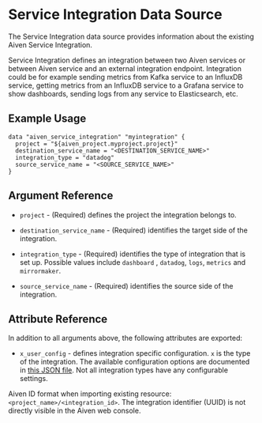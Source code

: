 # Service Integration Data Source

The Service Integration data source provides information about the existing Aiven Service Integration.

Service Integration defines an integration between two Aiven services or between Aiven service and an external
integration endpoint. Integration could be for example sending metrics from Kafka service to an InfluxDB service,
getting metrics from an InfluxDB service to a Grafana service to show dashboards, sending logs from any service to
Elasticsearch, etc.

## Example Usage

```hcl
data "aiven_service_integration" "myintegration" {
  project = "${aiven_project.myproject.project}"
  destination_service_name = "<DESTINATION_SERVICE_NAME>"
  integration_type = "datadog"
  source_service_name = "<SOURCE_SERVICE_NAME>"
}
```

## Argument Reference

* `project` - (Required) defines the project the integration belongs to.

* `destination_service_name` - (Required) identifies the target side of the integration.

* `integration_type` - (Required) identifies the type of integration that is set up. Possible values include `dashboard`
  , `datadog`, `logs`, `metrics` and `mirrormaker`.

* `source_service_name` - (Required) identifies the source side of the integration.

## Attribute Reference

In addition to all arguments above, the following attributes are exported:

* `x_user_config` - defines integration specific configuration. `x` is the type of the integration. The available
  configuration options are documented in
  [this JSON file](https://github.com/aiven/terraform-provider-aiven/tree/master/aiven/templates/integrations_user_config_schema.json). Not all integration types have any
  configurable settings.

Aiven ID format when importing existing resource: `<project_name>/<integration_id>`. The integration identifier (UUID)
is not directly visible in the Aiven web console.